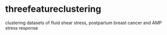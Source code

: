 # threefeatureclustering
clustering datasets of fluid shear stress, postpartum breast cancer and AMP stress response
